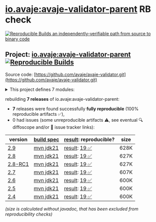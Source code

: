 [io.avaje:avaje-validator-parent](https://central.sonatype.com/artifact/io.avaje/avaje-validator-parent/versions) RB check
=======

[![Reproducible Builds](https://reproducible-builds.org/images/logos/rb.svg) an independently-verifiable path from source to binary code](https://reproducible-builds.org/)

## Project: [io.avaje:avaje-validator-parent](https://central.sonatype.com/artifact/io.avaje/avaje-validator-parent/versions) [![Reproducible Builds](https://img.shields.io/endpoint?url=https://raw.githubusercontent.com/jvm-repo-rebuild/reproducible-central/master/content/io/avaje/validator/badge.json)](https://github.com/jvm-repo-rebuild/reproducible-central/blob/master/content/io/avaje/validator/README.md)

Source code: [https://github.com/avaje/avaje-validator.git](https://github.com/avaje/avaje-validator.git)

<details><summary>This project defines 7 modules:</summary>

* [io.avaje:avaje-validator](https://central.sonatype.com/artifact/io.avaje/avaje-validator/overview)
* [io.avaje:avaje-validator-constraints](https://central.sonatype.com/artifact/io.avaje/avaje-validator-constraints/overview)
* [io.avaje:avaje-validator-generator](https://central.sonatype.com/artifact/io.avaje/avaje-validator-generator/overview)
* [io.avaje:avaje-validator-http-plugin](https://central.sonatype.com/artifact/io.avaje/avaje-validator-http-plugin/overview)
* [io.avaje:avaje-validator-inject-plugin](https://central.sonatype.com/artifact/io.avaje/avaje-validator-inject-plugin/overview)
* [io.avaje:avaje-validator-parent](https://central.sonatype.com/artifact/io.avaje/avaje-validator-parent/overview)
* [io.avaje:avaje-validator-spring-starter](https://central.sonatype.com/artifact/io.avaje/avaje-validator-spring-starter/overview)
</details>

rebuilding **7 releases** of io.avaje:avaje-validator-parent:
- **7** releases were found successfully **fully reproducible** (100% reproducible artifacts :white_check_mark:),
- 0 had issues (some unreproducible artifacts :warning:, see eventual :mag: diffoscope and/or :memo: issue tracker links):

| version | [build spec](/BUILDSPEC.md) | [result](https://reproducible-builds.org/docs/jvm/): reproducible? | size |
| -- | --------- | ------ | -- |
| [2.9](https://central.sonatype.com/artifact/io.avaje/avaje-validator-parent/2.9/pom) | [mvn jdk21](avaje-validator-2.9.buildspec) | [result](avaje-validator-parent-2.9.buildinfo): [19 :white_check_mark: ](avaje-validator-parent-2.9.buildcompare) | 628K |
| [2.8](https://central.sonatype.com/artifact/io.avaje/avaje-validator-parent/2.8/pom) | [mvn jdk21](avaje-validator-2.8.buildspec) | [result](avaje-validator-parent-2.8.buildinfo): [19 :white_check_mark: ](avaje-validator-parent-2.8.buildcompare) | 627K |
| [2.8-RC1](https://central.sonatype.com/artifact/io.avaje/avaje-validator-parent/2.8-RC1/pom) | [mvn jdk21](avaje-validator-2.8-RC1.buildspec) | [result](avaje-validator-parent-2.8-RC1.buildinfo): [19 :white_check_mark: ](avaje-validator-parent-2.8-RC1.buildcompare) | 627K |
| [2.7](https://central.sonatype.com/artifact/io.avaje/avaje-validator-parent/2.7/pom) | [mvn jdk21](avaje-validator-2.7.buildspec) | [result](avaje-validator-parent-2.7.buildinfo): [19 :white_check_mark: ](avaje-validator-parent-2.7.buildcompare) | 607K |
| [2.6](https://central.sonatype.com/artifact/io.avaje/avaje-validator-parent/2.6/pom) | [mvn jdk21](avaje-validator-2.6.buildspec) | [result](avaje-validator-parent-2.6.buildinfo): [19 :white_check_mark: ](avaje-validator-parent-2.6.buildcompare) | 600K |
| [2.5](https://central.sonatype.com/artifact/io.avaje/avaje-validator-parent/2.5/pom) | [mvn jdk21](avaje-validator-2.5.buildspec) | [result](avaje-validator-parent-2.5.buildinfo): [19 :white_check_mark: ](avaje-validator-parent-2.5.buildcompare) | 600K |
| [2.4](https://central.sonatype.com/artifact/io.avaje/avaje-validator-parent/2.4/pom) | [mvn jdk21](avaje-validator-2.4.buildspec) | [result](avaje-validator-parent-2.4.buildinfo): [19 :white_check_mark: ](avaje-validator-parent-2.4.buildcompare) | 600K |

<i>(size is calculated without javadoc, that has been excluded from reproducibility checks)</i>
